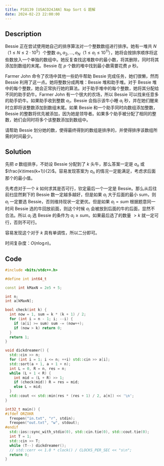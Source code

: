 ```yaml
---
title: P10139 [USACO24JAN] Nap Sort G 题解
date: 2024-02-23 22:00:00
---
```


## Description

Bessie 正在尝试使用她自己的排序算法对一个整数数组进行排序。她有一堆共 $N$（$1\le N\le 2\cdot 10^5$）个整数 $a_1,a_2,\ldots,a_N$（$1\le a_i\le 10^{11}$），她将会按排序顺序将这些数放入一个单独的数组中。她反复查找这堆数中的最小数，将其删除，同时将其添加到数组的末尾。Bessie 在 $p$ 个数的堆中找到最小数需要花费 $p$ 秒。

Farmer John 命令了农场中其他一些奶牛帮助 Bessie 完成任务，她们很懒，然而 Bessie 利用了这一点。她将整数分成两堆：Bessie 堆和助手堆。对于 Bessie 堆中的每个整数，她会正常执行她的算法。对于助手堆中的每个整数，她将其分配给不同的助手奶牛。Farmer John 有一个很大的农场，所以 Bessie 可以找来任意多的助手奶牛。如果助手收到整数 $a_i$，Bessie 会指示该牛小睡 $a_i$ 秒，并在她们醒来时立即将该整数添加到数组末尾。如果 Bessie 和一个助手同时向数组添加整数，Bessie 的整数将优先被添加，因为她是领导者。如果多个助手被分配了相同的整数，她们会同时将多个该整数添加到数组中。

请帮助 Bessie 划分她的数，使得最终得到的数组是排序的，并使得排序该数组所需的时间最少。

## Solution

先把 $a$ 数组排序，不妨设 Bessie 分配到了 $k$ 头牛，那么答案一定是 $a_{n}$ 或 $\frac{k\times(k+1)}{2}$。容易发现答案为 $a_n$ 的情况一定能满足，考虑求后面那个的最小值。

先考虑对于一个 $k$ 如何求其是否可行，钦定最后一个一定是 Bessie。那么从后往前扫显然剩下的 Bessie 数一定越多越好，但是如果 $a_i$ 大于后面的最小 sum，则 $a_i$ 一定要选 Bessie，否则维持现状一定更优。但是如果 $a_i=sum$ 根据题意同一时间 Bessie 选的牛回放前面，则这个时候 $a_i$ 会被放到后面的牛的后面，显然不合法。所以 $a_i$ 选 Bessie 的条件为 $a_i\geq sum$。如果最后选了的数量 $>k$ 就一定可行，否则不可行。

容易发现这个对于 $k$ 具有单调性，所以二分即可。

时间复杂度：$O(n\log n)$。

## Code

```cpp
#include <bits/stdc++.h>

#define int int64_t

const int kMaxN = 2e5 + 5;

int n;
int a[kMaxN];

bool check(int k) {
  int now = 1, sum = k * (k + 1) / 2;
  for (int i = n - 1; i; --i) {
    if (a[i] >= sum) sum -= (now++);
    if (now > k) return 0;
  }
  return 1;
}

void dickdreamer() {
  std::cin >> n;
  for (int i = 1; i <= n; ++i) std::cin >> a[i];
  std::sort(a + 1, a + 1 + n);
  int L = 0, R = n, res = n;
  while (L + 1 < R) {
    int mid = (L + R) >> 1;
    if (check(mid)) R = res = mid;
    else L = mid;
  }
  std::cout << std::min(res * (res + 1) / 2, a[n]) << '\n';
}

int32_t main() {
#ifdef ORZXKR
  freopen("in.txt", "r", stdin);
  freopen("out.txt", "w", stdout);
#endif
  std::ios::sync_with_stdio(0), std::cin.tie(0), std::cout.tie(0);
  int T = 1;
  std::cin >> T;
  while (T--) dickdreamer();
  // std::cerr << 1.0 * clock() / CLOCKS_PER_SEC << "s\n";
  return 0;
}
```